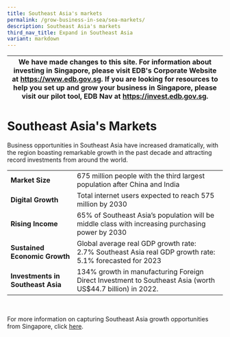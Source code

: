 ```yaml
---
title: Southeast Asia's markets
permalink: /grow-business-in-sea/sea-markets/
description: Southeast Asia's markets
third_nav_title: Expand in Southeast Asia
variant: markdown
---
```

| We have made changes to this site. For information about investing in Singapore, please visit EDB's Corporate Website at https://www.edb.gov.sg. If you are looking for resources to help you set up and grow your business in Singapore, please visit our pilot tool, EDB Nav at https://invest.edb.gov.sg.| 
| -------- | 

# Southeast Asia's Markets


Business opportunities in Southeast Asia have increased dramatically, with the region boasting remarkable growth in the past decade and attracting record investments from around the world.



|  |  | 
| -------- | -------- | 
|<b>Market Size</b>| 675 million people with the third largest population after China and India | 
|<b>Digital Growth</b>|Total internet users expected to reach 575 million by 2030 | 
|<b>Rising Income</b>| 65% of Southeast Asia’s population will be middle class with increasing purchasing power by 2030 | 
|<b>Sustained Economic Growth</b>|  Global average real GDP growth rate: 2.7%&nbsp;Southeast Asia real GDP growth rate: 5.1%&nbsp;forecasted for 2023 | 
|<b>Investments in Southeast Asia</b>| 134% growth in manufacturing Foreign Direct Investment to Southeast Asia (worth US$44.7 billion) in 2022.  | 
<br>

For more information on capturing Southeast Asia growth opportunities from Singapore, click [here](https://www.edb.gov.sg/en/business-insights/insights/capturing-southeast-asias-growth-opportunities-from-singapore.html).